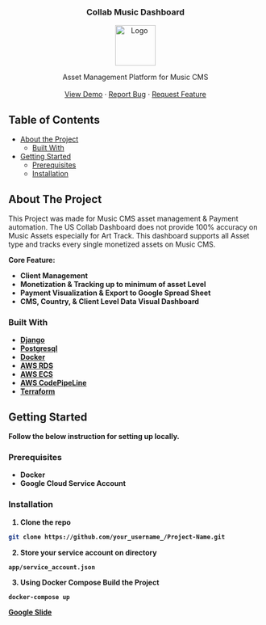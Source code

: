   <h3 align="center">Collab Music Dashboard</h3>
<p align="center">
  <a href="https://github.com/othneildrew/Best-README-Template">
    <img src="https://collabasia.co/wp-content/uploads/2019/06/logo-collab-asia.svg" alt="Logo" width="80" height="80">
  </a>

  <p align="center">
    Asset Management Platform for Music CMS
    <br />
    <br />
    <a href="https://github.com/othneildrew/Best-README-Template">View Demo</a>
    ·
    <a href="https://github.com/othneildrew/Best-README-Template/issues">Report Bug</a>
    ·
    <a href="https://github.com/othneildrew/Best-README-Template/issues">Request Feature</a>
  </p>



<!-- TABLE OF CONTENTS -->
## Table of Contents

* [About the Project](#about-the-project)
  * [Built With](#built-with)
* [Getting Started](#getting-started)
  * [Prerequisites](#prerequisites)
  * [Installation](#installation)

<!-- ABOUT THE PROJECT -->
## About The Project


This Project was made for Music CMS asset management & Payment automation. The US Collab Dashboard does not provide 100% accuracy on Music Assets especially for Art Track. This dashboard supports all Asset type and tracks every single monetized assets on Music CMS.

<b>Core Feature:
* Client Management
* Monetization & Tracking up to minimum of asset Level
* Payment Visualization & Export to Google Spread Sheet
* CMS, Country, & Client Level Data Visual Dashboard


### Built With
* [Django](https://www.djangoproject.com/)
* [Postgresql](https://www.postgresql.org/)
* [Docker](https://www.docker.com/)
* [AWS RDS](https://aws.amazon.com/rds/?nc1=h_ls)
* [AWS ECS](https://aws.amazon.com/ko/ecs/)
* [AWS CodePipeLine](https://aws.amazon.com/codepipeline/?nc1=h_ls)
* [Terraform](https://www.terraform.io/)



<!-- GETTING STARTED -->
## Getting Started

Follow the below instruction for setting up locally.

### Prerequisites

* Docker
* Google Cloud Service Account


### Installation

1. Clone the repo
```sh
git clone https://github.com/your_username_/Project-Name.git
```
2. Store your service account on directory
```
app/service_account.json
```
3. Using Docker Compose Build the Project
```sh
docker-compose up
```
	
[Google Slide](https://docs.google.com/presentation/d/1CRdVnzipJAFfE6RP7g9YqeXPjrk6LIOM6-UQ57oqfF0/edit?usp=sharing)